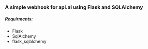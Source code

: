 ### A simple webhook for api.ai using Flask and SQLAlchemy 

##### Requirments:
* Flask
* SqlAlchemy
* flask_sqlalchemy


